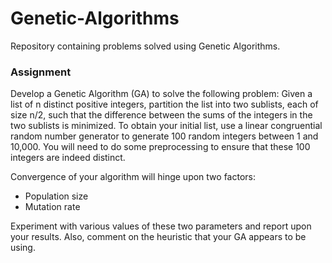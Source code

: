 # Genetic-Algorithms

Repository containing problems solved using Genetic Algorithms.

### Assignment

Develop a Genetic Algorithm (GA) to solve the following problem:
Given a list of n distinct positive integers, partition the list into two sublists, each of size n/2, such that the difference between the sums of the integers in the two sublists is minimized. 
To obtain your initial list, use a linear congruential random number generator to generate 100 random integers between 1 and 10,000. You will need to do some preprocessing to ensure that these 100 integers are indeed distinct.

Convergence of your algorithm will hinge upon two factors: 

* Population size
* Mutation rate

Experiment with various values of these two parameters and report upon your results. Also, comment on the heuristic that your GA appears to be using.